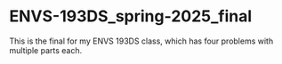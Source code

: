 # ENVS-193DS_spring-2025_final
This is the final for my ENVS 193DS class, which has four problems with multiple parts each.
